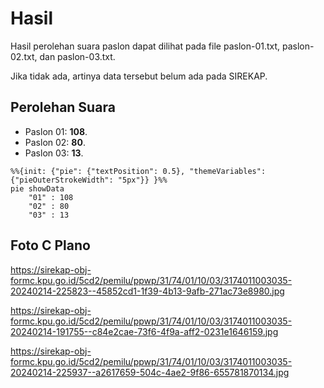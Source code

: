 # Hasil

Hasil perolehan suara paslon dapat dilihat pada file paslon-01.txt, paslon-02.txt, dan paslon-03.txt.

Jika tidak ada, artinya data tersebut belum ada pada SIREKAP.

## Perolehan Suara

 * Paslon 01: **108**.
 * Paslon 02: **80**.
 * Paslon 03: **13**.

```mermaid
%%{init: {"pie": {"textPosition": 0.5}, "themeVariables": {"pieOuterStrokeWidth": "5px"}} }%%
pie showData
    "01" : 108
    "02" : 80
    "03" : 13
```
## Foto C Plano

https://sirekap-obj-formc.kpu.go.id/5cd2/pemilu/ppwp/31/74/01/10/03/3174011003035-20240214-225823--45852cd1-1f39-4b13-9afb-271ac73e8980.jpg

https://sirekap-obj-formc.kpu.go.id/5cd2/pemilu/ppwp/31/74/01/10/03/3174011003035-20240214-191755--c84e2cae-73f6-4f9a-aff2-0231e1646159.jpg

https://sirekap-obj-formc.kpu.go.id/5cd2/pemilu/ppwp/31/74/01/10/03/3174011003035-20240214-225937--a2617659-504c-4ae2-9f86-655781870134.jpg
